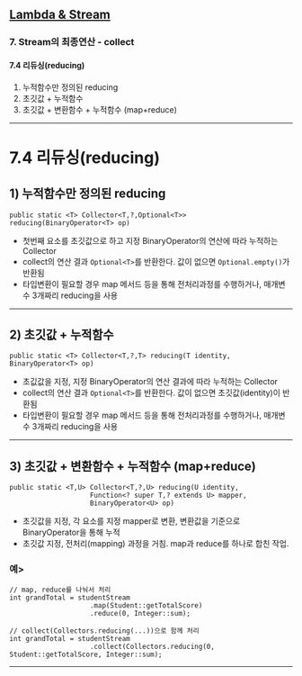 ## <a href = "../README.md" target="_blank">Lambda & Stream</a>

### 7. Stream의 최종연산 - collect
#### 7.4 리듀싱(reducing)
1) 누적함수만 정의된 reducing
2) 초깃값 + 누적함수
3) 초깃값 + 변환함수 + 누적함수 (map+reduce)

---

# 7.4 리듀싱(reducing)

## 1) 누적함수만 정의된 reducing
```
public static <T> Collector<T,?,Optional<T>> reducing(BinaryOperator<T> op)
```
- 첫번째 요소를 초깃값으로 하고 지정 BinaryOperator의 연산에 따라 누적하는 Collector
- collect의 연산 결과 `Optional<T>`를 반환한다. 값이 없으면 `Optional.empty()`가 반환됨
- 타입변환이 필요할 경우 map 메서드 등을 통해 전처리과정를 수행하거나, 매개변수 3개짜리 reducing을 사용

---

## 2) 초깃값 + 누적함수
```
public static <T> Collector<T,?,T> reducing(T identity, BinaryOperator<T> op)
```
- 초깂값을 지정, 지정 BinaryOperator의 연산 결과에 따라 누적하는 Collector
- collect의 연산 결과 `Optional<T>`를 반환한다. 값이 없으면 초깃값(identity)이 반환됨
- 타입변환이 필요할 경우 map 메서드 등을 통해 전처리과정를 수행하거나, 매개변수 3개짜리 reducing을 사용

---

## 3) 초깃값 + 변환함수 + 누적함수 (map+reduce)
```
public static <T,U> Collector<T,?,U> reducing(U identity,
                    Function<? super T,? extends U> mapper,
                    BinaryOperator<U> op)
```
- 초깃값을 지정, 각 요소를 지정 mapper로 변환, 변환값을 기준으로 BinaryOperator을 통해 누적
- 초깃값 지정, 전처리(mapping) 과정을 거침. map과 reduce를 하나로 합친 작업.


### 예>
```
// map, reduce를 나눠서 처리
int grandTotal = studentStream
                    .map(Student::getTotalScore)
                    .reduce(0, Integer::sum);

// collect(Collectors.reducing(...))으로 함께 처리
int grandTotal = studentStream
                    .collect(Collectors.reducing(0, Student::getTotalScore, Integer::sum);
```

---